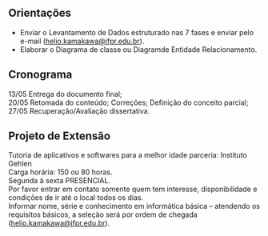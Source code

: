 ## Orientações
- Enviar o Levantamento de Dados estruturado nas 7 fases e enviar pelo e-mail (helio.kamakawa@ifpr.edu.br).  
- Elaborar o Diagrama de classe ou Diagramde Entidade Relacionamento.  

## Cronograma  
13/05 Entrega do documento final;  
20/05 Retomada do conteúdo; Correções; Definição do conceito parcial;  
27/05 Recuperação/Avaliação dissertativa.  

## Projeto de Extensão  
Tutoria de aplicativos e softwares para a melhor idade parceria: Instituto Gehlen  
Carga horária: 150 ou 80 horas.   
Segunda à sexta PRESENCIAL.  
Por favor entrar em contato somente quem tem interesse, disponibilidade e condições de ir até o local todos os dias.  
Informar nome, série e conhecimento em informática básica – atendendo os requisitos básicos, a seleção será por ordem de chegada (helio.kamakawa@ifpr.edu.br).
